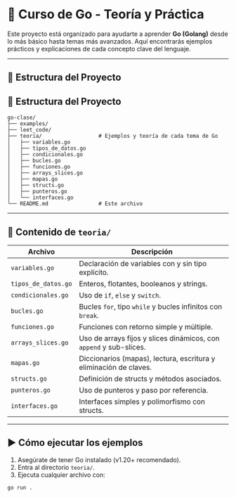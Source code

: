 # 📘 Curso de Go - Teoría y Práctica

Este proyecto está organizado para ayudarte a aprender **Go (Golang)** desde lo más básico hasta temas más avanzados. Aquí encontrarás ejemplos prácticos y explicaciones de cada concepto clave del lenguaje.

---

## 📂 Estructura del Proyecto

## 📂 Estructura del Proyecto

```text
go-clase/
├── examples/    
├── leet_code/    
├── teoria/                  # Ejemplos y teoría de cada tema de Go
│   ├── variables.go
│   ├── tipos_de_datos.go
│   ├── condicionales.go
│   ├── bucles.go
│   ├── funciones.go
│   ├── arrays_slices.go
│   ├── mapas.go
│   ├── structs.go
│   ├── punteros.go
│   └── interfaces.go
└── README.md                # Este archivo
```
---

## 🧠 Contenido de `teoria/`

| Archivo               | Descripción                                                                 |
|----------------------|-----------------------------------------------------------------------------|
| `variables.go`        | Declaración de variables con y sin tipo explícito.                         |
| `tipos_de_datos.go`   | Enteros, flotantes, booleanos y strings.                                   |
| `condicionales.go`    | Uso de `if`, `else` y `switch`.                                            |
| `bucles.go`           | Bucles `for`, tipo `while` y bucles infinitos con `break`.                 |
| `funciones.go`        | Funciones con retorno simple y múltiple.                                   |
| `arrays_slices.go`    | Uso de arrays fijos y slices dinámicos, con `append` y sub-slices.         |
| `mapas.go`            | Diccionarios (mapas), lectura, escritura y eliminación de claves.          |
| `structs.go`          | Definición de structs y métodos asociados.                                 |
| `punteros.go`         | Uso de punteros y paso por referencia.                                     |
| `interfaces.go`       | Interfaces simples y polimorfismo con structs.                             |

---

## ▶️ Cómo ejecutar los ejemplos

1. Asegúrate de tener Go instalado (v1.20+ recomendado).
2. Entra al directorio `teoria/`.
3. Ejecuta cualquier archivo con:

```bash
go run .
```
